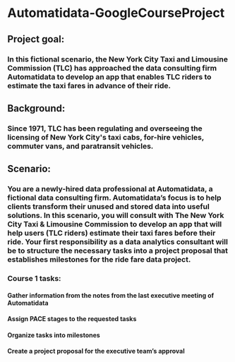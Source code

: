 # Automatidata-GoogleCourseProject

## Project goal:  

### In this fictional scenario, the New York City Taxi and Limousine Commission (TLC) has approached the data consulting firm Automatidata to develop an app that enables TLC riders to estimate the taxi fares in advance of their ride.

## Background: 

### Since 1971, TLC has been regulating and overseeing the licensing of New York City's taxi cabs, for-hire vehicles, commuter vans, and paratransit vehicles.

## Scenario:

### You are a newly-hired data professional at Automatidata, a fictional data consulting firm. Automatidata’s focus is to help clients transform their unused and stored data into useful solutions. In this scenario, you will consult with The New York City Taxi & Limousine Commission to develop an app that will help users (TLC riders) estimate their taxi fares before their ride. Your first responsibility as a data analytics consultant will be to structure the necessary tasks into a project proposal that establishes milestones for the ride fare data project. 

### Course 1 tasks:

#### Gather information from the notes from the last executive meeting of Automatidata
#### Assign PACE stages to the requested tasks
#### Organize tasks into milestones
#### Create a project proposal for the executive team’s approval
